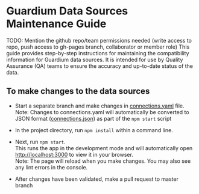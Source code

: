 # Guardium Data Sources Maintenance Guide
TODO: Mention the github repo/team permissions needed (write access to repo, push access to gh-pages branch, collaborator or member role)
This guide provides step-by-step instructions for maintaining the compatibility information for Guardium data sources. It is intended for use by Quality Assurance (QA) teams to ensure the accuracy and up-to-date status of the data.

## To make changes to the data sources

- Start a separate branch and make changes in [connections.yaml](/public/data/connections.yaml) file.\
Note: Changes to connections.yaml will automatically be converted to JSON format ([connections.json](/public/data/connections.json)) as part of the `npm start` script

- In the project directory, run `npm install` within a command line.
- Next, run `npm start`.\
This runs the app in the development mode and will automatically open [http://localhost:3000](http://localhost:3000) to view it in your browser.\
Note: The page will reload when you make changes. You may also see any lint errors in the console.

- After changes have been validated, make a pull request to master branch
